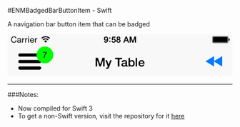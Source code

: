 #ENMBadgedBarButtonItem - Swift

A navigation bar button item that can be badged 

![Screenshot](screenshot.png)

---

###Notes:
* Now compiled for Swift 3
* To get a non-Swift version, visit the repository for it [here](https://github.com/enmiller/ENMBadgedBarButtonItem)
